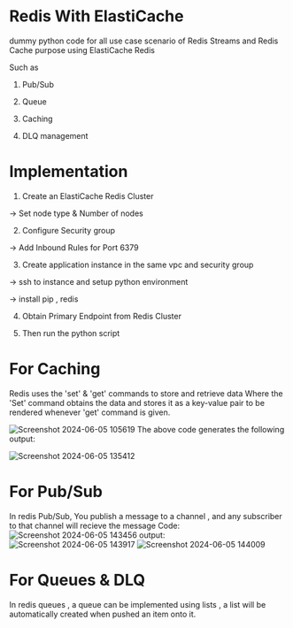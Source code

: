 # Redis With ElastiCache

dummy python code for all use case scenario of Redis Streams and Redis Cache purpose using ElastiCache Redis

Such as

1. Pub/Sub

2. Queue

3. Caching

4. DLQ management

# Implementation

1. Create an ElastiCache Redis Cluster 

→ Set node type & Number of nodes

2. Configure Security group 

→ Add Inbound Rules for Port 6379

3. Create application instance in the same vpc and security group

→ ssh to instance and setup python environment

-> install pip , redis

4. Obtain Primary Endpoint from Redis Cluster

5. Then run the python script

# For Caching 

Redis uses the 'set' & 'get' commands to store and retrieve data
Where the 'Set' command obtains the data and stores it as a key-value pair to be rendered whenever 'get' command is given.

![Screenshot 2024-06-05 105619](https://github.com/YashPradhan77/Redis-with-ElastiCache/assets/83752766/7eaab256-0aa6-481b-b2c4-b56889ce1a6d)
The above code generates the following output:

![Screenshot 2024-06-05 135412](https://github.com/YashPradhan77/Redis-with-ElastiCache/assets/83752766/c6cabbff-7cf4-4b1d-bc1b-331412277186)

# For Pub/Sub
In redis Pub/Sub, You publish a message to a channel , and any subscriber to that channel will recieve the message
Code:
![Screenshot 2024-06-05 143456](https://github.com/YashPradhan77/Redis-with-ElastiCache/assets/83752766/0e8ad6b0-aec1-40df-b71a-0cc577b2feee)
output:
![Screenshot 2024-06-05 143917](https://github.com/YashPradhan77/Redis-with-ElastiCache/assets/83752766/4624ff52-d906-43a7-a346-aa5a35b8b537)
![Screenshot 2024-06-05 144009](https://github.com/YashPradhan77/Redis-with-ElastiCache/assets/83752766/5d30704c-f96c-4954-a584-4c84680acb7b)



# For Queues & DLQ
In redis queues , a queue can be implemented using lists , a list will be automatically created when pushed an item onto it.
